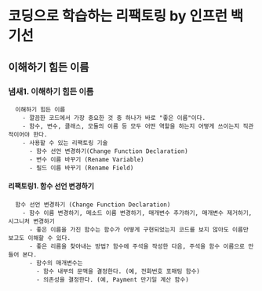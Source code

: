 # 코딩으로 학습하는 리팩토링 by 인프런 백기선 

## 이해하기 힘든 이름 

### 냄새1. 이해하기 힘든 이름 
```
  이해하기 힘든 이름 
    - 깔끔한 코드에서 가장 중요한 것 중 하나가 바로 "좋은 이름"이다.
	- 함수, 변수, 클래스, 모듈의 이름 등 모두 어떤 역할을 하는지 어떻게 쓰이는지 직관적이어야 한다.
	- 사용할 수 있는 리팩토링 기술 
	  - 함수 선언 변경하기(Change Function Declaration)
	  - 변수 이름 바꾸기 (Rename Variable)
	  - 필드 이름 바꾸기 (Rename Field)
```

#### 리팩토링1. 함수 선언 변경하기 
```
  함수 선언 변경하기 (Change Function Declaration)
    - 함수 이름 변경하기, 메소드 이름 변경하기, 매개변수 추가하기, 매개변수 제거하기, 시그니처 변경하기
	  - 좋은 이름을 가진 함수는 함수가 어떻게 구현되었는지 코드를 보지 않아도 이름만 보고도 이해할 수 있다. 
	  - 좋은 리름을 찾아내는 방법? 함수에 주석을 작성한 다음, 주석을 함수 이름으로 만들어 본다. 
	  - 함수의 매개변수는 
	    - 함수 내부의 문맥을 결정한다. (예, 전화번호 포매팅 함수)
		- 의존성을 결정한다. (예, Payment 만기일 계산 함수)
```